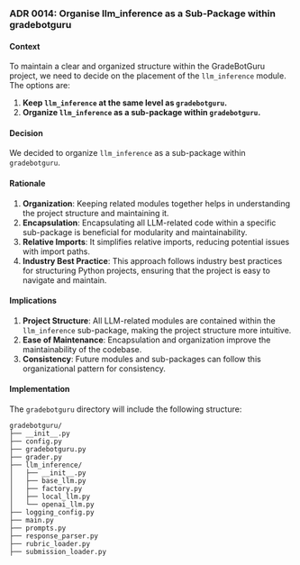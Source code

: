 ### ADR 0014: Organise llm_inference as a Sub-Package within gradebotguru

#### Context

To maintain a clear and organized structure within the GradeBotGuru project, we need to decide on the placement of the `llm_inference` module. The options are:

1. **Keep `llm_inference` at the same level as `gradebotguru`.**
2. **Organize `llm_inference` as a sub-package within `gradebotguru`.**

#### Decision

We decided to organize `llm_inference` as a sub-package within `gradebotguru`.

#### Rationale

1. **Organization**: Keeping related modules together helps in understanding the project structure and maintaining it.
2. **Encapsulation**: Encapsulating all LLM-related code within a specific sub-package is beneficial for modularity and maintainability.
3. **Relative Imports**: It simplifies relative imports, reducing potential issues with import paths.
4. **Industry Best Practice**: This approach follows industry best practices for structuring Python projects, ensuring that the project is easy to navigate and maintain.

#### Implications

1. **Project Structure**: All LLM-related modules are contained within the `llm_inference` sub-package, making the project structure more intuitive.
2. **Ease of Maintenance**: Encapsulation and organization improve the maintainability of the codebase.
3. **Consistency**: Future modules and sub-packages can follow this organizational pattern for consistency.

#### Implementation

The `gradebotguru` directory will include the following structure:

```
gradebotguru/
├── __init__.py
├── config.py
├── gradebotguru.py
├── grader.py
├── llm_inference/
│   ├── __init__.py
│   ├── base_llm.py
│   ├── factory.py
│   ├── local_llm.py
│   └── openai_llm.py
├── logging_config.py
├── main.py
├── prompts.py
├── response_parser.py
├── rubric_loader.py
├── submission_loader.py
